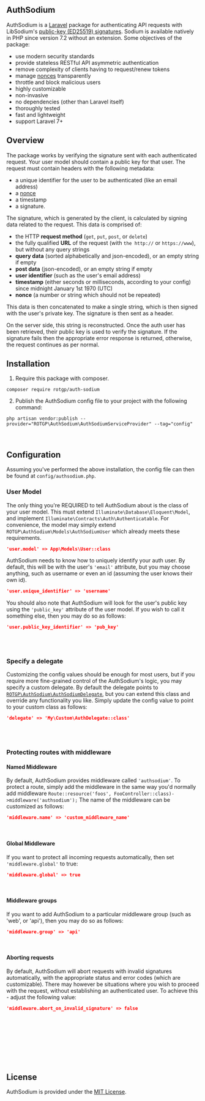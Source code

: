 
## AuthSodium

AuthSodium is a [Laravel](https://laravel.com/)
package for authenticating API requests with LibSodium's
[public-key (ED25519)
signatures](https://libsodium.gitbook.io/doc/public-key_cryptography/public-key_signatures).
Sodium is available natively in PHP since version 7.2
without an extension. Some objectives of the package:
  * use modern security standards
  * provide stateless RESTful API asymmetric authentication
  * remove complexity of clients having to request/renew tokens
  * manage
    [nonces](https://en.wikipedia.org/wiki/Cryptographic_nonce)
    transparently
  * throttle and block malicious users
  * highly customizable
  * non-invasive
  * no dependencies (other than Laravel itself)
  * thoroughly tested
  * fast and lightweight
  * support Laravel 7+


## Overview

The package works by verifying the signature sent with each
authenticated request. Your user model should contain a
public key for that user. The request must contain headers
with the following metadata: 
 - a unique identifier for the
user to be authenticated (like an email address)
 - a
   [nonce](https://en.wikipedia.org/wiki/Cryptographic_nonce)
 - a timestamp
 - a signature. 


The signature, which is generated by the client, is calculated by signing data
related to the request. This data is comprised of:
 - the HTTP **request method** (`get`, `put`, `post`, or `delete`)
 - the fully qualified **URL** of the request (with `the
   http://` or `https://www`), but without any query
   strings
 - **query data** (sorted alphabetically and json-encoded),
   or an empty string if empty
 - **post data** (json-encoded), or an empty string if empty
 - **user identifier** (such as the user's email address)
 - **timestamp** (either seconds or milliseconds, according
   to your config) since midnight January 1st 1970 (UTC)
 - **nonce** (a number or string which should not be repeated)

This data is then concatenated to make a single string,
which is then signed with the user's private key. The
signature is then sent as a header.

On the server side, this string is reconstructed. Once
the auth user has been retrieved, their public key is
used to verify the signature. If the signature fails
then the appropriate error response is returned,
otherwise, the request continues as per normal.

## Installation

1) Require this package with composer.

```shell
composer require rotgp/auth-sodium
```

2) Publish the AuthSodium config file to your project with
   the following command:

```shell
php artisan vendor:publish --provider="ROTGP\AuthSodium\AuthSodiumServiceProvider" --tag="config"
```

<br />

## Configuration

Assuming you've performed the above installation, the
config file can then be found at
`config/authsodium.php`. 

### User Model
The only thing you're REQUIRED to tell AuthSodium
about is the class of your user model. This must extend
`Illuminate\Database\Eloquent\Model`, and implement
`Illuminate\Contracts\Auth\Authenticatable`. For
convenience, the model may simply extend
`ROTGP\AuthSodium\Models\AuthSodiumUser` which already
meets these requirements.

```json
'user.model' => App\Models\User::class
```

AuthSodium needs to know how to uniquely identify your
auth user. By default, this will be with the user's
`'email'` attribute, but you may choose anything, such
as username or even an id (assuming the user knows
their own id). 

```json
'user.unique_identifier' => 'username'
```

You should also note that AuthSodium will look for the
user's public key using the `'public_key'` attribute of
the user model. If you wish to call it something else,
then you may do so as follows:

```json
'user.public_key_identifier' => 'pub_key'
```

<br />
<br />


### Specify a delegate
Customizing the config values should be enough for most
users, but if you require more fine-grained control of
the AuthSodium's logic, you may specify a custom
delegate. By default the delegate points to
[`ROTGP\AuthSodium\AuthSodiumDelegate`](https://github.com/ROTGP/auth-sodium/blob/master/src/AuthSodiumDelegate.php), but you can
extend this class and override any functionality you
like. Simply update the config value to point to your
custom class as follows:

```json
'delegate' => 'My\Custom\AuthDelegate::class'
```
<br />
<br />

### Protecting routes with middleware

#### Named Middleware

By default, AuthSodium provides middleware called
`'authsodium'`. To protect a route, simply add the
middleware in the same way you'd normally add middleware
`Route::resource('foos',
FooController::class)->middleware('authsodium');` The
name of the middleware can be customized as follows:

```json
'middleware.name' => 'custom_middleware_name'
```
<br />

#### Global Middleware
If you want to protect all incoming requests
automatically, then set `'middleware.global'` to true:

```json
'middleware.global' => true
```
<br />

#### Middleware groups
If you want to add AuthSodium to a particular middleware
group (such as 'web', or 'api'), then you may do so as follows:

```json
'middleware.group' => 'api'
```
<br />

#### Aborting requests

By default, AuthSodium will abort requests with invalid
signatures automatically, with the appropriate status
and error codes (which are customizable). There may
however be situations where you wish to proceed with the
request, without establishing an authenticated user. To
achieve this - adjust the following value:

```json
'middleware.abort_on_invalid_signature' => false
```
<br />



<br /><br /><br /><br /><br />
## License

AuthSodium is provided under the [MIT License](https://github.com/vhesener/Closures/blob/master/LICENSE).
